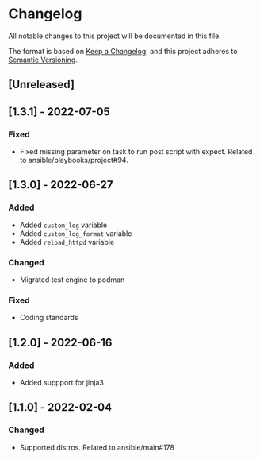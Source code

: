 # Changelog
All notable changes to this project will be documented in this file.

The format is based on [Keep a Changelog](https://keepachangelog.com/en/1.0.0/),
and this project adheres to [Semantic Versioning](https://semver.org/spec/v2.0.0.html).

## [Unreleased]

## [1.3.1] - 2022-07-05
### Fixed
- Fixed missing parameter on task to run post script with expect. Related to ansible/playbooks/project#94.

## [1.3.0] - 2022-06-27
### Added
- Added `custom_log` variable
- Added `custom_log_format` variable
- Added `reload_httpd` variable

### Changed
- Migrated test engine to podman

### Fixed
- Coding standards

## [1.2.0] - 2022-06-16
### Added
- Added suppport for jinja3

## [1.1.0] - 2022-02-04
### Changed
- Supported distros. Related to ansible/main#178
